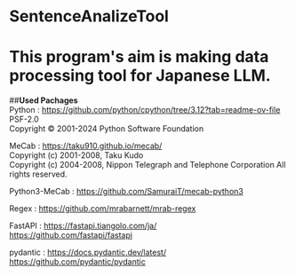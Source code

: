 # SentenceAnalizeTool
# This program's aim is making data processing tool for Japanese LLM.


##**Used Pachages**<br>
Python : https://github.com/python/cpython/tree/3.12?tab=readme-ov-file<br>
         PSF-2.0<br>
         Copyright © 2001-2024 Python Software Foundation

MeCab : https://taku910.github.io/mecab/<br>
        Copyright (c) 2001-2008, Taku Kudo<br>
        Copyright (c) 2004-2008, Nippon Telegraph and Telephone Corporation All rights reserved.

Python3-MeCab : https://github.com/SamuraiT/mecab-python3

Regex : https://github.com/mrabarnett/mrab-regex

FastAPI : https://fastapi.tiangolo.com/ja/<br>
          https://github.com/fastapi/fastapi

pydantic : https://docs.pydantic.dev/latest/<br>
           https://github.com/pydantic/pydantic
